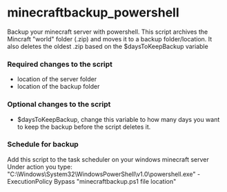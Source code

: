 # minecraftbackup_powershell
Backup your minecraft server with powershell.
This script archives the Mincraft "world" folder (.zip) and moves it to a backup folder/location.
It also deletes the oldest .zip based on the $daysToKeepBackup variable

### Required changes to the script
  - location of the server folder
  - location of the backup folder
 
### Optional changes to the script
  - $daysToKeepBackup, change this variable to how many days you want to keep the backup before the script deletes it. 

### Schedule for backup
Add this script to the task scheduler on your windows minecraft server
Under action you type:
  "C:\Windows\System32\WindowsPowerShell\v1.0\powershell.exe"  -ExecutionPolicy Bypass "minecraftbackup.ps1 file location" 
